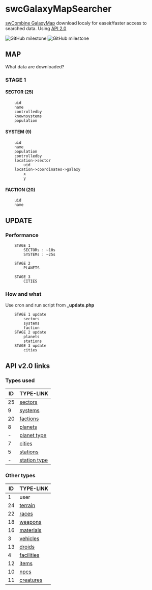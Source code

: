 # swcGalaxyMapSearcher
[swCombine GalaxyMap](https://www.swcombine.com/) download localy for easeir/faster access to searched data. Using [API 2.0](https://www.swcombine.com/ws/v2.0/)

![GitHub milestone](https://img.shields.io/github/milestones/progress/exa18/swcGalaxyMapSearcher/1?style=flat-square)
![GitHub milestone](https://img.shields.io/github/milestones/progress/exa18/swcGalaxyMapSearcher/4?style=flat-square)

## MAP
What data are downloaded?

### STAGE 1

#### SECTOR (25)
```
    uid
    name
    controlledby
    knownsystems
    population
```
#### SYSTEM (9)
```
    uid
    name
    population
    controlledby
    location->sector
        uid
    location->coordinates->galaxy
        x
        y
```
#### FACTION (20)
```
    uid
    name
```

## UPDATE

### Performance
```
    STAGE 1
        SECTORs : ~10s
        SYSTEMs : ~25s

    STAGE 2
        PLANETS

    STAGE 3
        CITIES
```

### How and what
Use cron and run script from **_update.php**
```
    STAGE 1 update
        sectors
        systems
        faction
    STAGE 2 update
        planets
        stations
    STAGE 3 update
        cities
```

## API v2.0 links

### Types used

|ID|TYPE-LINK|
|---|---|
|25|[sectors](https://www.swcombine.com/ws/v2.0/galaxy/sectors/)|
|9|[systems](https://www.swcombine.com/ws/v2.0/galaxy/systems/)|
|20|[factions](https://www.swcombine.com/ws/v2.0/factions/)|
|8|[planets](https://www.swcombine.com/ws/v2.0/galaxy/planets/)|
|-|[planet type](https://www.swcombine.com/ws/v2.0/types/planets)|
|7|[cities](https://www.swcombine.com/ws/v2.0/galaxy/cities/)|
|5|[stations](https://www.swcombine.com/ws/v2.0/galaxy/stations)|
|-|[station type](https://www.swcombine.com/ws/v2.0/types/stations)|

### Other types

|ID|TYPE-LINK|
|---|---|
|1|user|
|24|[terrain](https://www.swcombine.com/ws/v2.0/types/terrain)|
|22|[races](https://www.swcombine.com/ws/v2.0/types/races)|
|18|[weapons](https://www.swcombine.com/ws/v2.0/types/weapons)|
|16|[materials](https://www.swcombine.com/ws/v2.0/types/materials)|
|3|[vehicles](https://www.swcombine.com/ws/v2.0/types/vehicles)|
|13|[droids](https://www.swcombine.com/ws/v2.0/types/droids)|
|4|[facilities](https://www.swcombine.com/ws/v2.0/types/facilities)|
|12|[items](https://www.swcombine.com/ws/v2.0/types/items)|
|10|[npcs](https://www.swcombine.com/ws/v2.0/types/npcs)|
|11|[creatures](https://www.swcombine.com/ws/v2.0/types/creatures)|


